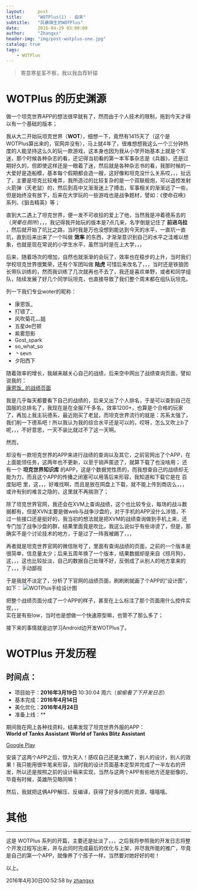 ```yaml
---
layout:     post
title:      "WOTPlus(1) - 由来"
subtitle:   "风暴降生的WOTPlus"
date:       2016-04-29 03:00:00
author:     "Zhangxx"
header-img: "img/post-wotplus-one.jpg"
catalog: true
tags:
    - WOTPlus
---
```


> 寄意寒星荃不察，我以我血荐轩辕

# WOTPlus 的历史渊源

做一个坦克世界APP的想法很早就有了，然而由于个人技术的限制，拖到今天才得以有一个基础的版本；  

我从大二开始玩坦克世界（**WOT**），细想一下，竟然有1415天了（这个是WOTPlus算出来的，官网并没有），马上就4年了，很难想想我这么一个三分钟热度的人能坚持这么久的玩一款游戏，这本身也因为我从小学开始基本上就是个军迷，那个时候各种杂志的看，还记得当初看的第一本军事杂志是《兵器》，还是过期好久的，但即使这样还是一眼着了迷，然后就是各种杂志书的看，我那时候的一大爱好是造船模，基本每个假期都会造一艘，这好像和坦克没什么关系哎，，，扯远了，主要是坦克比较难弄，我所造过的比较复杂的是一个双联舰炮，可以遥控发射火箭弹（天老鼠）的，然后到高中又渐渐迷上了搏击，军事相关的渐渐远了一些，但是始终没有放下，后来在大学玩的一些游戏也是战争题材，譬如：《使命召唤》系列、《狙击精英》等；

直到大二遇上了坦克世界，便一发不可收拾的爱上了他，当然我是冲着德系去的（*哭晕在厕所*），，，我记得我开始玩的版本是7点几来，名字倒是记住了 **前进乌拉** ，然后就开始了坑比之路，当时我是万也没想到能达到今天的水平，一直坑一直坑，直到后来出来了一个叫做 **效率** 的东西，才渐渐意识到自己的水平之洼难以想象，也就是现在常说的小学生水平，虽然当时是在上大学，，，

后来，随着场次的增加，自然也就渐渐的会玩了，效率也在稳步的上升，当时我们学校坦克世界很繁荣，还有个军团叫做 **陆虎** 可惜后来改名了，，，当时还是铁狼团长带队训练的，然而我训练了几次就再也不去了，我还是喜欢单野，或者和同学组队，陆续发展了好几个同学玩坦克，也直接导致了我们整个周末都在组队玩坦克。

列一下我们专业woter的昵称：

* 康恩饭_
* 打错了_
* 风吹菊花灬姐
* 五星de巴顿
* 紫雾怨影
* Gost_spark
* so_what_so
* 丶sevn
* 夕阳西下

随着效率的增长，我越来越关心自己的战绩，后来空中网出了战绩查询页面，譬如说我的：  
[康恩饭_ 的战绩页面](http://ncw.worldoftanks.cn/zh-cn/community/accounts/1509154099-%E5%BA%B7%E6%81%A9%E9%A5%AD_/)  

我是几乎每天都要看下自己的战绩的，后来又出了个人排名，于是可以查到自己在国服的总排名了，我现在是在全服7千多名，效率1200+，也算是个合格的玩家了，再加上我主玩德系，最近刚买了老鼠，而坦克世界流行的就是：苏系太强了，我们削一下德系吧！所以我认为我的综合水平还是可以的，哎呀，怎么又吹上b了呢，，，不好意思，一天不装比就过不了这一天啊。

然而，

却没有一款坦克世界的APP来进行战绩的查询以及其它，之前官网出了个APP，在上面能领任务，这两年也不更新，以至于销声匿迹了，就算下载了也没啥用；
还有一个 **坦克世界知识库** 的APP，这是个数据党性质的，而我想查自己的战绩却无能为力，而且这个APP的传播之闭塞可以用落后来形容，我知道和下载它是在 百度贴吧 里，这，，，好难找啊，而且是放在网盘上下载，就不能上传到商店么，，，或许有别的难言之隐的，这里就不再揣测了；  

除了坦克世界官网，我还会在XVM上查询战绩，这个也比较专业，每场的战斗数据都有，但是XVN主要是做web与战争沙盘的，对于手机的APP没什么涉猎，不过一些接口还是挺好的，我当初的想法就是把XVM的战绩查询做到手机上来，还专门加了战争沙盘的群，结果里面竟是吹比，我这么说似乎有些诽谤了，但是，那确实不是个讨论技术的地方，于是过了一阵我被踢了，，，

再者就是坦克世界官网的微信账号了，里面有查询战绩的页面，之前的一个版本是很简单，信息量太少；后来五周年换了一个版本，结果数据却是来自《捞月狗》，这，，，这也比较扯淡，自己的数据自己处理不好，反倒成了从别人的地方拿来的了，，，手动鄙视

于是我就不淡定了，分析了下官网的战绩页面，刷刷刷就画了个APP的”设计图"，如下：
![ WOTPlus手绘设计图 ](http://7xti0t.com2.z0.glb.clouddn.com/wotplus-design-hand2.png)

把整个战绩页面分成了一个APP的样子，甚至在上么标注了那个页面用什么控件实现，，，  
实在是有些low，当时也是想做一个快速原型嘛，也管不了那么多了；

接下来的事情就是边学习Android边开发WOTPlus了。

# WOTPlus 开发历程

## 时间点：

* 项目始于：**2016年3月19日** 10:30:04 周六（*偷偷看了下开发日志*）
* 基本完成：**2016年4月14日**
* 美化优化：**2016年4月24日**
* 准备上线：**

期间我在网上各种找资料，结果发现了坦克世界外服的APP：  
**World of Tanks Assistant**
**World of Tanks Blitz Assistant**

[Google Play ](https://play.google.com/store/apps/dev?id=7063148299497943432)

安装了这两个APP之后，惊为天人！感叹自己还是太嫩了，别人的设计，别人的效果！我只能用很牛笔来形容，当时我的设计页面基本定型并完成了一半左右的开发，所以还是按照之前的设计稿来实现，当然与这两个APP有些地方还是挺像的，毕竟有时候，英雄所见略同嘛！

然后，我就把这俩APP解压、反编译，获得了好多的图片资源，嘻嘻嘻。

# 其他
---

这是 WOTPlus 系列的开篇，主要还是扯淡了，，，之后我将参照我的开发日志将整个开发过程写出来，并与此同时完成最后的优化与上架，并尽我所能的推广，毕竟是自己的第一个APP，就像养了个孩子一样，当然要对她好好的啦！

以上。

2016年4月30日00:52:58 by [zhangxx](http://amx1390.com)
